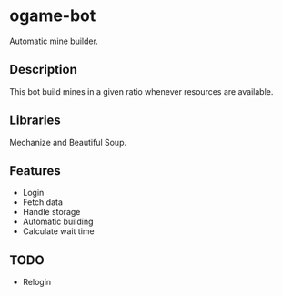 # ogame-bot
Automatic mine builder.

## Description
This bot build mines in a given ratio whenever resources are available.

## Libraries
Mechanize and Beautiful Soup.

## Features
- Login
- Fetch data
- Handle storage
- Automatic building
- Calculate wait time

## TODO
- Relogin
